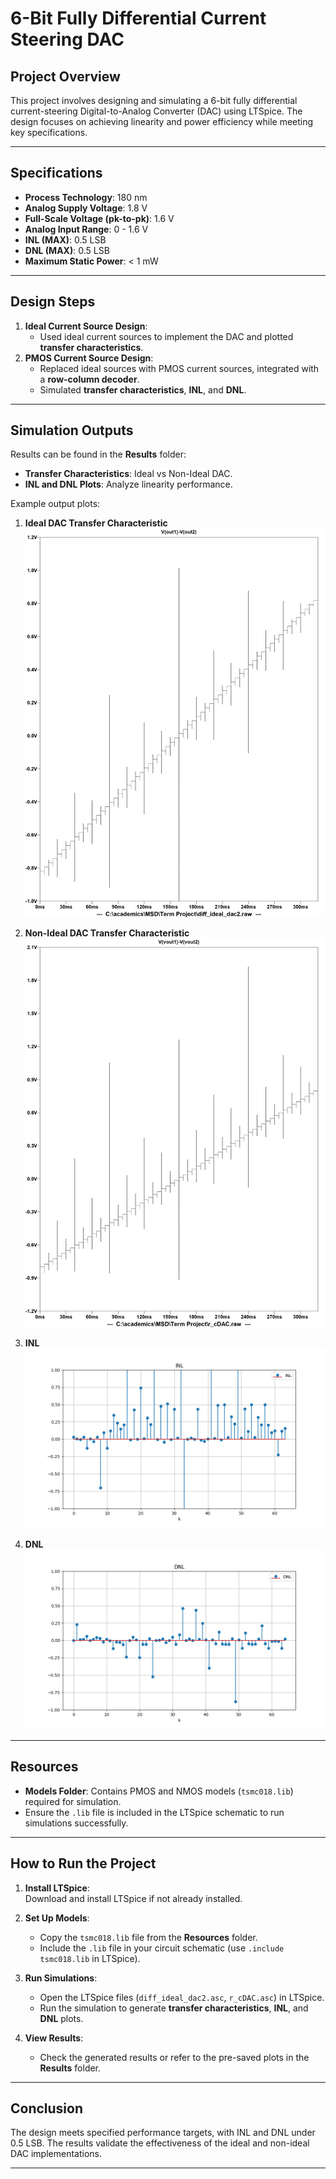 # **6-Bit Fully Differential Current Steering DAC**

## **Project Overview**
This project involves designing and simulating a 6-bit fully differential current-steering Digital-to-Analog Converter (DAC) using LTSpice. The design focuses on achieving linearity and power efficiency while meeting key specifications.

---

## **Specifications**
- **Process Technology**: 180 nm  
- **Analog Supply Voltage**: 1.8 V  
- **Full-Scale Voltage (pk-to-pk)**: 1.6 V  
- **Analog Input Range**: 0 - 1.6 V  
- **INL (MAX)**: 0.5 LSB  
- **DNL (MAX)**: 0.5 LSB  
- **Maximum Static Power**: < 1 mW  

---

## **Design Steps**
1. **Ideal Current Source Design**:  
   - Used ideal current sources to implement the DAC and plotted **transfer characteristics**.  
2. **PMOS Current Source Design**:  
   - Replaced ideal sources with PMOS current sources, integrated with a **row-column decoder**.  
   - Simulated **transfer characteristics**, **INL**, and **DNL**.

---

## **Simulation Outputs**
Results can be found in the **Results** folder:  
- **Transfer Characteristics**: Ideal vs Non-Ideal DAC.  
- **INL and DNL Plots**: Analyze linearity performance.

Example output plots:  
1. **Ideal DAC Transfer Characteristic**  
   ![Ideal DAC](Results/outputidealvoltagetransfercharacteristics.jpg)  

2. **Non-Ideal DAC Transfer Characteristic**  
   ![Non-Ideal DAC](Results/rcdacvoltagetransfercharactersictics.jpg)  

3. **INL**  
   ![INL](Results/INLnew.png)

4. **DNL**  
   ![DNL](Results/DNLnew.png)

---

## **Resources**
- **Models Folder**: Contains PMOS and NMOS models (`tsmc018.lib`) required for simulation.  
- Ensure the `.lib` file is included in the LTSpice schematic to run simulations successfully.  

---

## **How to Run the Project**
1. **Install LTSpice**:  
   Download and install LTSpice if not already installed.
   
2. **Set Up Models**:  
   - Copy the `tsmc018.lib` file from the **Resources** folder.  
   - Include the `.lib` file in your circuit schematic (use `.include tsmc018.lib` in LTSpice).  

3. **Run Simulations**:  
   - Open the LTSpice files (`diff_ideal_dac2.asc`, `r_cDAC.asc`) in LTSpice.  
   - Run the simulation to generate **transfer characteristics**, **INL**, and **DNL** plots.

4. **View Results**:  
   - Check the generated results or refer to the pre-saved plots in the **Results** folder.

---

## **Conclusion**
The design meets specified performance targets, with INL and DNL under 0.5 LSB. The results validate the effectiveness of the ideal and non-ideal DAC implementations.

---
